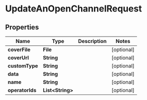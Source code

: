 

# UpdateAnOpenChannelRequest


## Properties

| Name | Type | Description | Notes |
|------------ | ------------- | ------------- | -------------|
|**coverFile** | **File** |  |  [optional] |
|**coverUrl** | **String** |  |  [optional] |
|**customType** | **String** |  |  [optional] |
|**data** | **String** |  |  [optional] |
|**name** | **String** |  |  [optional] |
|**operatorIds** | **List&lt;String&gt;** |  |  [optional] |



